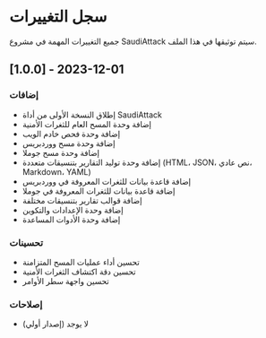 # سجل التغييرات

جميع التغييرات المهمة في مشروع SaudiAttack سيتم توثيقها في هذا الملف.

## [1.0.0] - 2023-12-01

### إضافات

- إطلاق النسخة الأولى من أداة SaudiAttack
- إضافة وحدة المسح العام للثغرات الأمنية
- إضافة وحدة فحص خادم الويب
- إضافة وحدة مسح ووردبريس
- إضافة وحدة مسح جوملا
- إضافة وحدة توليد التقارير بتنسيقات متعددة (HTML، JSON، نص عادي، Markdown، YAML)
- إضافة قاعدة بيانات للثغرات المعروفة في ووردبريس
- إضافة قاعدة بيانات للثغرات المعروفة في جوملا
- إضافة قوالب تقارير بتنسيقات مختلفة
- إضافة وحدة الإعدادات والتكوين
- إضافة وحدة الأدوات المساعدة

### تحسينات

- تحسين أداء عمليات المسح المتزامنة
- تحسين دقة اكتشاف الثغرات الأمنية
- تحسين واجهة سطر الأوامر

### إصلاحات

- لا يوجد (إصدار أولي)